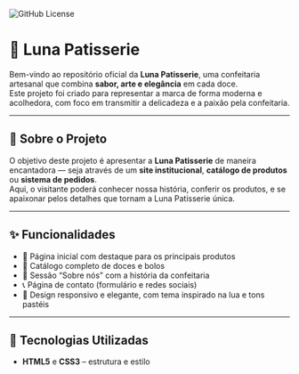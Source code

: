 ![GitHub License](https://img.shields.io/github/license/matheuspoliveiraa/doceria_LunaPatisserie)

# 🌙 Luna Patisserie

Bem-vindo ao repositório oficial da **Luna Patisserie**, uma confeitaria artesanal que combina **sabor, arte e elegância** em cada doce.  
Este projeto foi criado para representar a marca de forma moderna e acolhedora, com foco em transmitir a delicadeza e a paixão pela confeitaria.

---

## 🍰 Sobre o Projeto

O objetivo deste projeto é apresentar a **Luna Patisserie** de maneira encantadora — seja através de um **site institucional**, **catálogo de produtos** ou **sistema de pedidos**.  
Aqui, o visitante poderá conhecer nossa história, conferir os produtos, e se apaixonar pelos detalhes que tornam a Luna Patisserie única.

---

## ✨ Funcionalidades

- 🧁 Página inicial com destaque para os principais produtos  
- 🍫 Catálogo completo de doces e bolos  
- 🎂 Sessão “Sobre nós” com a história da confeitaria  
- 📞 Página de contato (formulário e redes sociais)  
- 🌙 Design responsivo e elegante, com tema inspirado na lua e tons pastéis  

---

## 🧩 Tecnologias Utilizadas

- **HTML5** e **CSS3** – estrutura e estilo  
 



